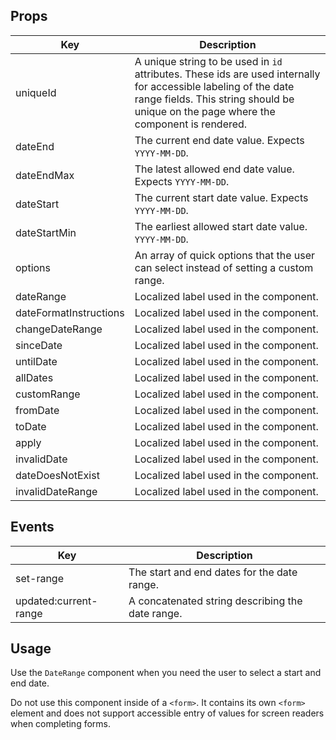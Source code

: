 ## Props

| Key | Description |
| --- | --- |
| uniqueId | A unique string to be used in <code>id</code> attributes. These ids are used internally for accessible labeling of the date range fields. This string should be unique on the page where the component is rendered. |
| dateEnd | The current end date value. Expects <code>YYYY-MM-DD</code>. |
| dateEndMax | The latest allowed end date value. Expects <code>YYYY-MM-DD</code>. |
| dateStart | The current start date value. Expects <code>YYYY-MM-DD</code>. |
| dateStartMin | The earliest allowed start date value. <code>YYYY-MM-DD</code>. |
| options | An array of quick options that the user can select instead of setting a custom range. |
| dateRange | Localized label used in the component. |
| dateFormatInstructions | Localized label used in the component. |
| changeDateRange | Localized label used in the component. |
| sinceDate | Localized label used in the component. |
| untilDate | Localized label used in the component. |
| allDates | Localized label used in the component. |
| customRange | Localized label used in the component. |
| fromDate | Localized label used in the component. |
| toDate | Localized label used in the component. |
| apply | Localized label used in the component. |
| invalidDate | Localized label used in the component. |
| dateDoesNotExist | Localized label used in the component. |
| invalidDateRange | Localized label used in the component. |

## Events

| Key | Description |
| --- | --- |
| set-range | The start and end dates for the date range. |
| updated:current-range | A concatenated string describing the date range. |

## Usage
Use the `DateRange` component when you need the user to select a start and end date.

Do not use this component inside of a `<form>`. It contains its own `<form>` element and does not support accessible entry of values for screen readers when completing forms.
